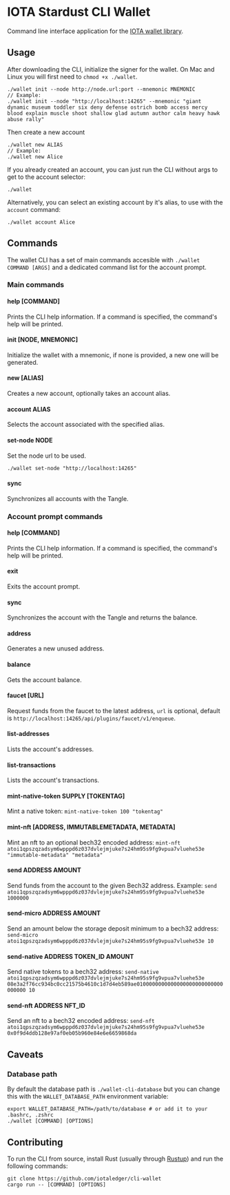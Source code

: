 # IOTA Stardust CLI Wallet

Command line interface application for the [IOTA wallet library](https://github.com/iotaledger/wallet.rs).

## Usage

After downloading the CLI, initialize the signer for the wallet. On Mac and Linux you will first need to `chmod +x ./wallet`.

```
./wallet init --node http://node.url:port --mnemonic MNEMONIC
// Example:
./wallet init --node "http://localhost:14265" --mnemonic "giant dynamic museum toddler six deny defense ostrich bomb access mercy 
blood explain muscle shoot shallow glad autumn author calm heavy hawk abuse rally"
```

Then create a new account

```
./wallet new ALIAS
// Example:
./wallet new Alice
```

If you already created an account, you can just run the CLI without args to get to the account selector:

```
./wallet
```

Alternatively, you can select an existing account by it's alias, to use with the `account` command:

```
./wallet account Alice
```

## Commands

The wallet CLI has a set of main commands accesible with `./wallet COMMAND [ARGS]` and a dedicated command list for the account prompt.

### Main commands

#### help [COMMAND]

Prints the CLI help information. If a command is specified, the command's help will be printed.

#### init [NODE, MNEMONIC]

Initialize the wallet with a mnemonic, if none is provided, a new one will be generated.

#### new [ALIAS]

Creates a new account, optionally takes an account alias.

#### account ALIAS

Selects the account associated with the specified alias.

#### set-node NODE

Set the node url to be used. 
```
./wallet set-node "http://localhost:14265"
```

#### sync

Synchronizes all accounts with the Tangle.


### Account prompt commands

#### help [COMMAND]

Prints the CLI help information. If a command is specified, the command's help will be printed.

#### exit

Exits the account prompt.

#### sync

Synchronizes the account with the Tangle and returns the balance.

#### address

Generates a new unused address.

#### balance

Gets the account balance.

#### faucet [URL]

Request funds from the faucet to the latest address, `url` is optional, default is `http://localhost:14265/api/plugins/faucet/v1/enqueue`.

#### list-addresses

Lists the account's addresses.

#### list-transactions

Lists the account's transactions.

#### mint-native-token SUPPLY [TOKENTAG]

Mint a native token: `mint-native-token 100 "tokentag"`

#### mint-nft [ADDRESS, IMMUTABLEMETADATA, METADATA] 

Mint an nft to an optional bech32 encoded address: `mint-nft atoi1qpszqzadsym6wpppd6z037dvlejmjuke7s24hm95s9fg9vpua7vluehe53e "immutable-metadata" "metadata"`

#### send ADDRESS AMOUNT

Send funds from the account to the given Bech32 address.
Example: `send atoi1qpszqzadsym6wpppd6z037dvlejmjuke7s24hm95s9fg9vpua7vluehe53e 1000000`

#### send-micro ADDRESS AMOUNT

Send an amount below the storage deposit minimum to a bech32 address: `send-micro atoi1qpszqzadsym6wpppd6z037dvlejmjuke7s24hm95s9fg9vpua7vluehe53e 10`

#### send-native ADDRESS TOKEN_ID AMOUNT

Send native tokens to a bech32 address: `send-native atoi1qpszqzadsym6wpppd6z037dvlejmjuke7s24hm95s9fg9vpua7vluehe53e 08e3a2f76cc934bc0cc21575b4610c1d7d4eb589ae0100000000000000000000000000000000 10`

#### send-nft ADDRESS NFT_ID

Send an nft to a bech32 encoded address: `send-nft atoi1qpszqzadsym6wpppd6z037dvlejmjuke7s24hm95s9fg9vpua7vluehe53e 0x0f9d4ddb128e97af0eb05b960e84e6e6659868da`

## Caveats

### Database path

By default the database path is `./wallet-cli-database` but you can change this with the `WALLET_DATABASE_PATH` environment variable:

```
export WALLET_DATABASE_PATH=/path/to/database # or add it to your .bashrc, .zshrc
./wallet [COMMAND] [OPTIONS]
```

## Contributing

To run the CLI from source, install Rust (usually through [Rustup](https://rustup.rs/)) and run the following commands:

```
git clone https://github.com/iotaledger/cli-wallet
cargo run -- [COMMAND] [OPTIONS]
```

